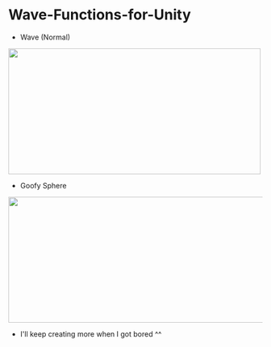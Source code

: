 # Wave-Functions-for-Unity

- Wave (Normal)

<img src="https://media.giphy.com/media/v1.Y2lkPTc5MGI3NjExZTdmOTZhYTU4ZjM2YTMzZTRhMTFiNTRmNjc5MTBhMWNlMmExNjg1ZiZjdD1n/712MAfYNoqrQTsNkY4/giphy.gif" width="500" height="250" />


- Goofy Sphere

<img src="https://media.giphy.com/media/v1.Y2lkPTc5MGI3NjExNmEwZDhhNTUzNjg2NGZjYWY1OWEyNTIxYmE1NWRjYmU5Y2M1ZDE1YSZjdD1n/jHgMdLotLm8yTfOKpu/giphy.gif" width="600" height="250"/>

- I'll keep creating more when I got bored ^^
